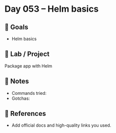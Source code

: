 # Day 053 – Helm basics

## 🎯 Goals
- Helm basics

## 🔧 Lab / Project
Package app with Helm

## 📝 Notes
- Commands tried:
- Gotchas:

## 🔎 References
- Add official docs and high-quality links you used.
